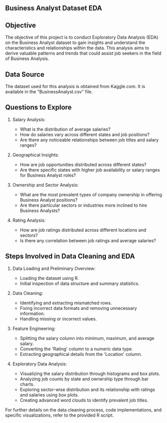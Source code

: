 ## Business Analyst Dataset EDA

## Objective

The objective of this project is to conduct Exploratory Data Analysis (EDA) on the Business Analyst dataset to gain insights and understand the characteristics and relationships within the data. This analysis aims to derive valuable patterns and trends that could assist job seekers in the field of Business Analysis.

## Data Source

The dataset used for this analysis is obtained from Kaggle.com. It is available in the "BusinessAnalyst.csv" file.


## Questions to Explore

1. Salary Analysis:
   - What is the distribution of average salaries?
   - How do salaries vary across different states and job positions?
   - Are there any noticeable relationships between job titles and salary ranges?

2. Geographical Insights:
   - How are job opportunities distributed across different states?
   - Are there specific states with higher job availability or salary ranges for Business Analyst roles?

3. Ownership and Sector Analysis:
   - What are the most prevalent types of company ownership in offering Business Analyst positions?
   - Are there particular sectors or industries more inclined to hire Business Analysts?

4. Rating Analysis:
   - How are job ratings distributed across different locations and sectors?
   - Is there any correlation between job ratings and average salaries?


## Steps Involved in Data Cleaning and EDA

1. Data Loading and Preliminary Overview:
   - Loading the dataset using R.
   - Initial inspection of data structure and summary statistics.

2. Data Cleaning:
   - Identifying and extracting mismatched rows.
   - Fixing incorrect data formats and removing unnecessary information.
   - Handling missing or incorrect values.

3. Feature Engineering:
   - Splitting the salary column into minimum, maximum, and average salary.
   - Converting the 'Rating' column to a numeric data type.
   - Extracting geographical details from the 'Location' column.

4. Exploratory Data Analysis:
   - Visualizing the salary distribution through histograms and box plots.
   - Analyzing job counts by state and ownership type through bar charts.
   - Exploring sector-wise distribution and its relationship with ratings and salaries using box plots.
   - Creating advanced word clouds to identify prevalent job titles.

For further details on the data cleaning process, code implementations, and specific visualizations, refer to the provided R script.
  
